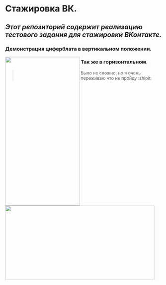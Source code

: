 # **Стажировка ВК.**
## *Этот репозиторий содержит реализацию тестового задания для стажировки ВКонтакте.*
### Демонстрация циферблата в вертикальном положении.

<a href="url"><img src=https://github.com/FreyllaR/smart_clock/assets/91470277/e7907d4e-4d69-45fc-aa83-3cdd26ce361a align="left" height="480" width="240" ></a>

### Так же в горизонтальном.

<a href="url"><img src=https://github.com/FreyllaR/smart_clock/assets/91470277/93036916-1c45-421c-8af7-47fbfb3813d7 align="left" height="240" width="480" ></a>

> Было не сложно, но я очень переживаю что не пройду :shipit:

